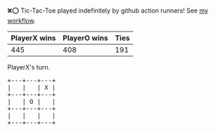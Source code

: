 :x::o: Tic-Tac-Toe played indefinitely by github action runners! See [my workflow](.github/workflows/play.yaml).

|PlayerX wins|PlayerO wins|Ties|
|-|-|-|
|445|408|191|

PlayerX's turn.

<pre>
+---+---+---+
|   |   | X |
+---+---+---+
|   | O |   |
+---+---+---+
|   |   |   |
+---+---+---+
</pre>